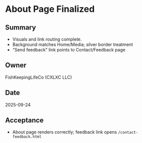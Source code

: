 # About Page Finalized

## Summary
- Visuals and link routing complete.
- Background matches Home/Media; silver border treatment
- “Send feedback” link points to Contact/Feedback page

## Owner
FishKeepingLifeCo (CXLXC LLC)

## Date
2025-09-24

## Acceptance
- About page renders correctly; feedback link opens `/contact-feedback.html`
